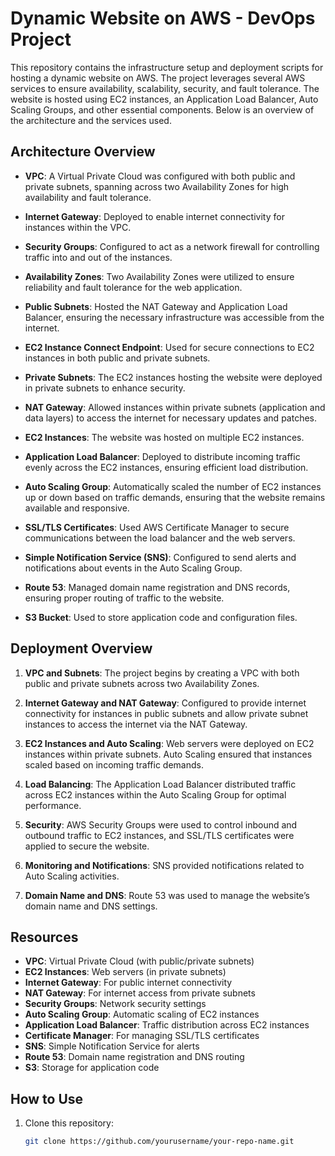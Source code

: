 # Dynamic Website on AWS - DevOps Project

This repository contains the infrastructure setup and deployment scripts for hosting a dynamic website on AWS. The project leverages several AWS services to ensure availability, scalability, security, and fault tolerance. The website is hosted using EC2 instances, an Application Load Balancer, Auto Scaling Groups, and other essential components. Below is an overview of the architecture and the services used.

## Architecture Overview

- **VPC**: A Virtual Private Cloud was configured with both public and private subnets, spanning across two Availability Zones for high availability and fault tolerance.
  
- **Internet Gateway**: Deployed to enable internet connectivity for instances within the VPC.

- **Security Groups**: Configured to act as a network firewall for controlling traffic into and out of the instances.

- **Availability Zones**: Two Availability Zones were utilized to ensure reliability and fault tolerance for the web application.

- **Public Subnets**: Hosted the NAT Gateway and Application Load Balancer, ensuring the necessary infrastructure was accessible from the internet.

- **EC2 Instance Connect Endpoint**: Used for secure connections to EC2 instances in both public and private subnets.

- **Private Subnets**: The EC2 instances hosting the website were deployed in private subnets to enhance security.

- **NAT Gateway**: Allowed instances within private subnets (application and data layers) to access the internet for necessary updates and patches.

- **EC2 Instances**: The website was hosted on multiple EC2 instances.

- **Application Load Balancer**: Deployed to distribute incoming traffic evenly across the EC2 instances, ensuring efficient load distribution.

- **Auto Scaling Group**: Automatically scaled the number of EC2 instances up or down based on traffic demands, ensuring that the website remains available and responsive.

- **SSL/TLS Certificates**: Used AWS Certificate Manager to secure communications between the load balancer and the web servers.

- **Simple Notification Service (SNS)**: Configured to send alerts and notifications about events in the Auto Scaling Group.

- **Route 53**: Managed domain name registration and DNS records, ensuring proper routing of traffic to the website.

- **S3 Bucket**: Used to store application code and configuration files.

## Deployment Overview

1. **VPC and Subnets**: The project begins by creating a VPC with both public and private subnets across two Availability Zones.
   
2. **Internet Gateway and NAT Gateway**: Configured to provide internet connectivity for instances in public subnets and allow private subnet instances to access the internet via the NAT Gateway.

3. **EC2 Instances and Auto Scaling**: Web servers were deployed on EC2 instances within private subnets. Auto Scaling ensured that instances scaled based on incoming traffic demands.

4. **Load Balancing**: The Application Load Balancer distributed traffic across EC2 instances within the Auto Scaling Group for optimal performance.

5. **Security**: AWS Security Groups were used to control inbound and outbound traffic to EC2 instances, and SSL/TLS certificates were applied to secure the website.

6. **Monitoring and Notifications**: SNS provided notifications related to Auto Scaling activities.

7. **Domain Name and DNS**: Route 53 was used to manage the website’s domain name and DNS settings.

## Resources

- **VPC**: Virtual Private Cloud (with public/private subnets)
- **EC2 Instances**: Web servers (in private subnets)
- **Internet Gateway**: For public internet connectivity
- **NAT Gateway**: For internet access from private subnets
- **Security Groups**: Network security settings
- **Auto Scaling Group**: Automatic scaling of EC2 instances
- **Application Load Balancer**: Traffic distribution across EC2 instances
- **Certificate Manager**: For managing SSL/TLS certificates
- **SNS**: Simple Notification Service for alerts
- **Route 53**: Domain name registration and DNS routing
- **S3**: Storage for application code

## How to Use

1. Clone this repository:
   ```bash
   git clone https://github.com/yourusername/your-repo-name.git
